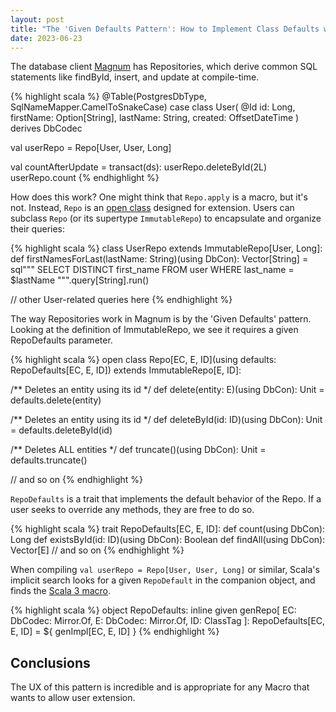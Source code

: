 ```yaml
---
layout: post
title: "The 'Given Defaults Pattern': How to Implement Class Defaults with a Macro in Scala 3"
date: 2023-06-23
---
```


The database client [Magnum](https://github.com/AugustNagro/magnum) has Repositories, which derive common SQL statements like findById, insert, and update at compile-time.

{% highlight scala %}
@Table(PostgresDbType, SqlNameMapper.CamelToSnakeCase)
case class User(
  @Id id: Long,
  firstName: Option[String],
  lastName: String,
  created: OffsetDateTime
) derives DbCodec

val userRepo = Repo[User, User, Long]

val countAfterUpdate = transact(ds):
  userRepo.deleteById(2L)
  userRepo.count
{% endhighlight %}

How does this work? One might think that `Repo.apply` is a macro, but it's not. Instead, `Repo` is an [open class](https://docs.scala-lang.org/scala3/reference/other-new-features/open-classes.html#) designed for extension. Users can subclass `Repo` (or its supertype `ImmutableRepo`) to encapsulate and organize their queries:

{% highlight scala %}
class UserRepo extends ImmutableRepo[User, Long]:
  def firstNamesForLast(lastName: String)(using DbCon): Vector[String] =
    sql"""
      SELECT DISTINCT first_name
      FROM user
      WHERE last_name = $lastName
      """.query[String].run()
        
  // other User-related queries here
{% endhighlight %}

The way Repositories work in Magnum is by the 'Given Defaults' pattern. Looking at the definition of ImmutableRepo, we see it requires a given RepoDefaults parameter.

{% highlight scala %}
open class Repo[EC, E, ID](using defaults: RepoDefaults[EC, E, ID])
    extends ImmutableRepo[E, ID]:

  /** Deletes an entity using its id */
  def delete(entity: E)(using DbCon): Unit = defaults.delete(entity)

  /** Deletes an entity using its id */
  def deleteById(id: ID)(using DbCon): Unit = defaults.deleteById(id)

  /** Deletes ALL entities */
  def truncate()(using DbCon): Unit = defaults.truncate()

  // and so on
{% endhighlight %}

`RepoDefaults` is a trait that implements the default behavior of the Repo. If a user seeks to override any methods, they are free to do so.

{% highlight scala %}
trait RepoDefaults[EC, E, ID]:
  def count(using DbCon): Long
  def existsById(id: ID)(using DbCon): Boolean
  def findAll(using DbCon): Vector[E]
  // and so on
{% endhighlight %}


When compiling `val userRepo = Repo[User, User, Long]` or similar, Scala's implicit search looks for a given `RepoDefault` in the companion object, and finds the [Scala 3 macro](https://docs.scala-lang.org/scala3/reference/metaprogramming/macros.html#).

{% highlight scala %}
object RepoDefaults:
  inline given genRepo[
      EC: DbCodec: Mirror.Of,
      E: DbCodec: Mirror.Of,
      ID: ClassTag
  ]: RepoDefaults[EC, E, ID] = ${ genImpl[EC, E, ID] }
{% endhighlight %}

## Conclusions

The UX of this pattern is incredible and is appropriate for any Macro that wants to allow user extension.